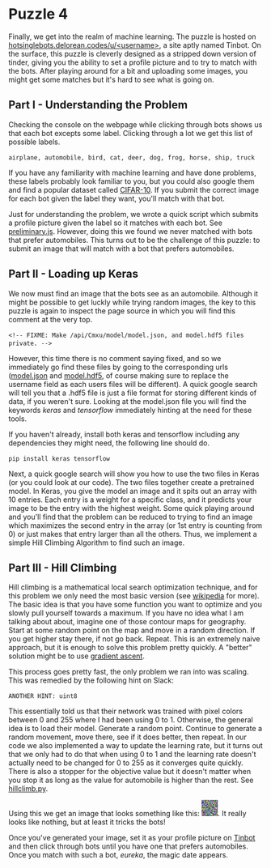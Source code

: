 Puzzle 4
========

Finally, we get into the realm of machine learning. The puzzle is hosted on [hotsinglebots.delorean.codes/u/\<username>](https://hotsinglebots.delorean.codes/u/<username>), a site aptly named Tinbot. On the surface, this puzzle is cleverly designed as a stripped down version of tinder, giving you the ability to set a profile picture and to try to match with the bots. After playing around for a bit and uploading some images, you might get some matches but it's hard to see what is going on.

Part I - Understanding the Problem
----------------------------------

Checking the console on the webpage while clicking through bots shows us that each bot excepts some label. Clicking through a lot we get this list of possible labels.

```
airplane, automobile, bird, cat, deer, dog, frog, horse, ship, truck
```

If you have any familiarity with machine learning and have done problems, these labels probably look familiar to you, but you could also google them and find a popular dataset called [CIFAR-10](https://www.cs.toronto.edu/~kriz/cifar.html). If you submit the correct image for each bot given the label they want, you'll match with that bot.

Just for understanding the problem, we wrote a quick script which submits a profile picture given the label so it matches with each bot. See [preliminary.js](preliminary.js). However, doing this we found we never matched with bots that prefer automobiles. This turns out to be the challenge of this puzzle: to submit an image that will match with a bot that prefers automobiles. 

Part II - Loading up Keras
--------------------------

We now must find an image that the bots see as an automobile. Although it might be possible to get luckly while trying random images, the key to this puzzle is again to inspect the page source in which you will find this comment at the very top.

```
<!-- FIXME: Make /api/Cmxu/model/model.json, and model.hdf5 files private. -->
```

However, this time there is no comment saying fixed, and so we immediately go find these files by going to the corresponding urls ([model.json](https://hotsinglebots.delorean.codes/api/<username>/model/model.json) and [model.hdf5](https://hotsinglebots.delorean.codes/api/<username>/model/model.hdf5), of course making sure to replace the username field as each users files will be different). A quick google search will tell you that a .hdf5 file is just a file format for storing different kinds of data, if you weren't sure. Looking at the model.json file you will find the keywords *keras* and *tensorflow* immediately hinting at the need for these tools.

If you haven't already, install both keras and tensorflow including any dependencies they might need, the following line should do.

```
pip install keras tensorflow
```

Next, a quick google search will show you how to use the two files in Keras (or you could look at our code). The two files together create a pretrained model. In Keras, you give the model an image and it spits out an array with 10 entries. Each entry is a weight for a specific class, and it predicts your image to be the entry with the highest weight. Some quick playing around and you'll find that the problem can be reduced to trying to find an image which maximizes the second entry in the array (or 1st entry is counting from 0) or just makes that entry larger than all the others. Thus, we implement a simple Hill Climbing Algorithm to find such an image.

Part III - Hill Climbing
------------------------

Hill climbing is a mathematical local search optimization technique, and for this problem we only need the most basic version (see [wikipedia](https://en.wikipedia.org/wiki/Hill_climbing) for more). The basic idea is that you have some function you want to optimize and you slowly pull yourself towards a maximum. If you have no idea what I am talking about about, imagine one of those contour maps for geography. Start at some random point on the map and move in a random direction. If you get higher stay there, if not go back. Repeat. This is an extremely naive approach, but it is enough to solve this problem pretty quickly. A "better" solution might be to use [gradient ascent](https://en.wikipedia.org/wiki/Gradient_descent).

This process goes pretty fast, the only problem we ran into was scaling. This was remedied by the following hint on Slack:

```
ANOTHER HINT: uint8
```

This essentially told us that their network was trained with pixel colors between 0 and 255 where I had been using 0 to 1. Otherwise, the general idea is to load their model. Generate a random point. Continue to generate a random movement, move there, see if it does better, then repeat. In our code we also implemented a way to update the learning rate, but it turns out that we only had to do that when using 0 to 1 and the learning rate doesn't actually need to be changed for 0 to 255 as it converges quite quickly. There is also a stopper for the objective value but it doesn't matter when you stop it as long as the value for automobile is higher than the rest. See [hillclimb.py](hillclimb.py).

Using this we get an image that looks something like this: ![alt text](pfp.jpg "Hot Automobile"). It really looks like nothing, but at least it tricks the bots!

Once you've generated your image, set it as your profile picture on [Tinbot](https://hotsinglebots.delorean.codes/u/<username>/profile) and then click through bots until you have one that prefers automobiles. Once you match with such a bot, *eureka*, the magic date appears.

